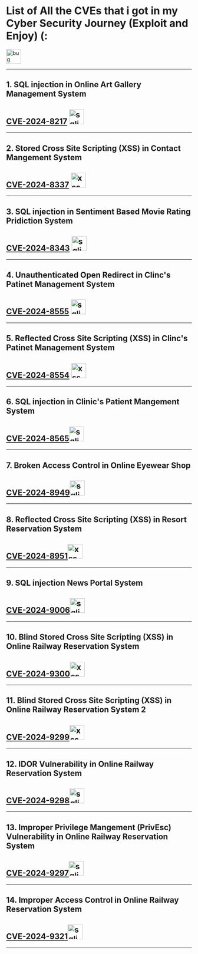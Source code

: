 # List of All the CVEs that i got in my Cyber Security Journey (Exploit and Enjoy) (:
<img src="https://www.svgrepo.com/show/529420/bug.svg" alt="bug" width="40" height="40">

--- 

## 1. SQL injection in Online Art Gallery Management System
## [CVE-2024-8217](https://github.com/gurudattch/CVEs/blob/main/Sourcecodester-Online-Art-Gallary-Management-System-onlinadvisory-sqli.md) <img src="https://www.svgrepo.com/show/489859/syringe.svg" alt="sqli" width="40" height="40">


---

## 2. Stored Cross Site Scripting (XSS) in Contact Mangement System
## [CVE-2024-8337](https://github.com/gurudattch/CVEs/blob/main/SourceCodester-Contact-managemet-system-Stored-XSS.md)   <img src="https://www.svgrepo.com/show/250468/script.svg" alt="xss" width="40" height="40">

---

## 3. SQL injection in Sentiment Based Movie Rating Pridiction System
## [CVE-2024-8343](https://github.com/gurudattch/CVEs/blob/main/Sourcecodester-SQLi-Sentiment-Based-Moive-Rating.md) <img src="https://www.svgrepo.com/show/489859/syringe.svg" alt="sqli" width="40" height="40">

---

## 4. Unauthenticated Open Redirect in Clinc's Patinet Management System
## [CVE-2024-8555](https://github.com/gurudattch/CVEs/blob/main/Sourcecodester-Clinic's-Patient-Management-System-Open-Redirect.md) <img src="https://www.svgrepo.com/show/452341/redirect-to-url.svg" alt="sqli" width="40" height="40">

---

## 5. Reflected Cross Site Scripting (XSS) in Clinc's Patinet Management System
## [CVE-2024-8554](https://github.com/gurudattch/CVEs/blob/main/Sourcecodester-Clinic's-Patient-Management-System-Reflected-XSS.md)  <img src="https://www.svgrepo.com/show/250468/script.svg" alt="xss" width="40" height="40">

---

## 6. SQL injection in Clinic's Patient Mangement System
## [CVE-2024-8565](https://github.com/gurudattch/CVEs/blob/main/Sourcecodester-Clinic's-Patient-Management-System-SQLi.md)<img src="https://www.svgrepo.com/show/489859/syringe.svg" alt="sqli" width="40" height="40">

---

## 7. Broken Access Control in Online Eyewear Shop
## [CVE-2024-8949](https://github.com/gurudattch/CVEs/blob/main/Sourcecodester-Online-Eyewear-shop-webiste-Broken-access-control.md)<img src="https://www.svgrepo.com/show/529053/lock.svg" alt="sqli" width="40" height="40">

---

## 8.  Reflected Cross Site Scripting (XSS) in Resort Reservation System
## [CVE-2024-8951](https://github.com/gurudattch/CVEs/blob/main/Sourcecodester-Resort-Reservation-system-XSS.md)<img src="https://www.svgrepo.com/show/250468/script.svg" alt="xss" width="40" height="40">
---

## 9. SQL injection News Portal System
## [CVE-2024-9006](https://github.com/gurudattch/CVEs/blob/main/Sourcecodester-News-Portal-Comment-Blind-SQLi.md)<img src="https://www.svgrepo.com/show/489859/syringe.svg" alt="sqli" width="40" height="40">
---

## 10. Blind Stored Cross Site Scripting (XSS) in Online Railway Reservation System
## [CVE-2024-9300](https://github.com/gurudattch/CVEs/blob/main/Sourcecoderster-Online-Railway-Reservation-System-stored-xss.md)<img src="https://www.svgrepo.com/show/250468/script.svg" alt="xss" width="40" height="40">
---

## 11.  Blind Stored Cross Site Scripting (XSS) in Online Railway Reservation System 2
## [CVE-2024-9299](https://github.com/gurudattch/CVEs/blob/main/Sourcecodster-Online-Railway-Reservation-StoredXSS-in-reservetion.md)<img src="https://www.svgrepo.com/show/250468/script.svg" alt="xss" width="40" height="40">
---

## 12. IDOR Vulnerability in Online Railway Reservation System
## [CVE-2024-9298](https://github.com/gurudattch/CVEs/blob/main/Sourcecoderster-Online-Railway-Reservation-System-IDOR.md)<img src="https://www.svgrepo.com/show/529053/lock.svg" alt="sqli" width="40" height="40">
---

## 13. Improper Privilege Mangement (PrivEsc) Vulnerability in Online Railway Reservation System
## [CVE-2024-9297](https://github.com/gurudattch/CVEs/blob/main/Sourcecodester-Online-Railway-Reservation-PrivEsc.md)<img src="https://www.svgrepo.com/show/529053/lock.svg" alt="sqli" width="40" height="40">
---

## 14. Improper Access Control in Online Railway Reservation System
## [CVE-2024-9321](https://github.com/gurudattch/CVEs/blob/main/Sourcecodester-Online-Railway-Registraion-System-BAC.md)<img src="https://www.svgrepo.com/show/529053/lock.svg" alt="sqli" width="40" height="40">
---
